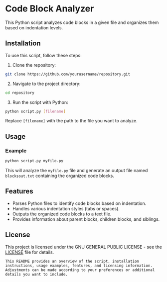 # Code Block Analyzer

This Python script analyzes code blocks in a given file and organizes them based on indentation levels.

## Installation

To use this script, follow these steps:

1. Clone the repository:

```bash
git clone https://github.com/yourusername/repository.git
```

2. Navigate to the project directory:

```bash
cd repository
```

3. Run the script with Python:

```bash
python script.py [filename]
```

Replace `[filename]` with the path to the file you want to analyze.

## Usage

### Example

```python
python script.py myfile.py
```

This will analyze the `myfile.py` file and generate an output file named `blocksout.txt` containing the organized code blocks.

## Features

- Parses Python files to identify code blocks based on indentation.
- Handles various indentation styles (tabs or spaces).
- Outputs the organized code blocks to a text file.
- Provides information about parent blocks, children blocks, and siblings.

## License

This project is licensed under the GNU GENERAL PUBLIC LICENSE - see the [LICENSE](LICENSE) file for details.

```
This README provides an overview of the script, installation instructions, usage examples, features, and licensing information. Adjustments can be made according to your preferences or additional details you want to include.
